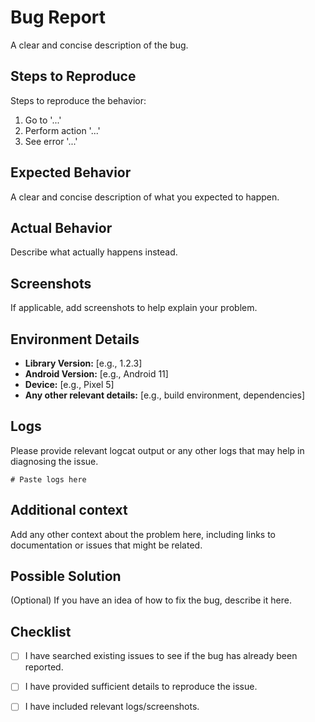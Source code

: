 # Bug Report

A clear and concise description of the bug.

## Steps to Reproduce
Steps to reproduce the behavior:
1. Go to '...'
2. Perform action '...'
3. See error '...'

## Expected Behavior
A clear and concise description of what you expected to happen.

## Actual Behavior
Describe what actually happens instead.

## Screenshots
If applicable, add screenshots to help explain your problem.

## Environment Details
- **Library Version:** [e.g., 1.2.3]
- **Android Version:** [e.g., Android 11]
- **Device:** [e.g., Pixel 5]
- **Any other relevant details:** [e.g., build environment, dependencies]

## Logs
Please provide relevant logcat output or any other logs that may help in diagnosing the issue.

```text
# Paste logs here
```

## Additional context
Add any other context about the problem here, including links to documentation or issues that might be related.

## Possible Solution
(Optional) If you have an idea of how to fix the bug, describe it here.

## Checklist
- [ ] I have searched existing issues to see if the bug has already been reported.
- [ ] I have provided sufficient details to reproduce the issue.
- [ ] I have included relevant logs/screenshots.


